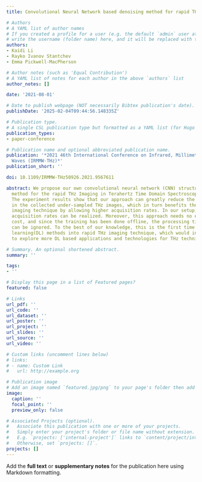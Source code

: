 ```yaml
---
title: Convolutional Neural Network based denoising method for rapid THz Imaging

# Authors
# A YAML list of author names
# If you created a profile for a user (e.g. the default `admin` user at `content/authors/admin/`), 
# write the username (folder name) here, and it will be replaced with their full name and linked to their profile.
authors:
- Kaidi Li
- Rayko Ivanov Stantchev
- Emma Pickwell-MacPherson

# Author notes (such as 'Equal Contribution')
# A YAML list of notes for each author in the above `authors` list
author_notes: []

date: '2021-08-01'

# Date to publish webpage (NOT necessarily Bibtex publication's date).
publishDate: '2025-02-04T09:44:56.148335Z'

# Publication type.
# A single CSL publication type but formatted as a YAML list (for Hugo requirements).
publication_types:
- paper-conference

# Publication name and optional abbreviated publication name.
publication: '*2021 46th International Conference on Infrared, Millimeter and Terahertz
  Waves (IRMMW-THz)*'
publication_short: ''

doi: 10.1109/IRMMW-THz50926.2021.9567611

abstract: We propose our own convolutional neural network (CNN) structure as a post-processing
  method for the rapid THz Imaging in Terahertz Time Domain Spectroscopy(THz-TDS).
  The experiment results show that our approach can greatly reduce the noise and artifacts
  in the collected under-sampled THz images, which in turn benefits the rapid THz
  imaging technique by allowing higher acquisition rates. In our setup, 5 times higher
  acquisition rates can be realized. Moreover, this approach needs no extra hardware
  cost, and since the training has been done offline, the processing time in practice
  can be ignored. To the best of our knowledge, this is the first time applying deep
  learning(DL) methods into rapid THz imaging technique, which would inspire researchers
  to explore more DL based applications and technologies for THz technique development.

# Summary. An optional shortened abstract.
summary: ''

tags:
- ''

# Display this page in a list of Featured pages?
featured: false

# Links
url_pdf: ''
url_code: ''
url_dataset: ''
url_poster: ''
url_project: ''
url_slides: ''
url_source: ''
url_video: ''

# Custom links (uncomment lines below)
# links:
# - name: Custom Link
#   url: http://example.org

# Publication image
# Add an image named `featured.jpg/png` to your page's folder then add a caption below.
image:
  caption: ''
  focal_point: ''
  preview_only: false

# Associated Projects (optional).
#   Associate this publication with one or more of your projects.
#   Simply enter your project's folder or file name without extension.
#   E.g. `projects: ['internal-project']` links to `content/project/internal-project/index.md`.
#   Otherwise, set `projects: []`.
projects: []
---
```


Add the **full text** or **supplementary notes** for the publication here using Markdown formatting.
